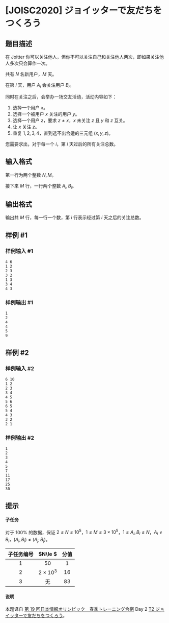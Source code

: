 # [JOISC2020] ジョイッターで友だちをつくろう

## 题目描述

在 Joitter 你可以关注他人，但你不可以关注自己和关注他人两次，即如果关注他人多次只会算作一次。

共有 $N$ 名新用户，$M$ 天。

在第 $i$ 天，用户 $A_i$ 会关注用户 $B_i$。

同时在关注之后，会举办一场交友活动，活动内容如下：

1. 选择一个用户 $x$。
2. 选择一个被用户 $x$ 关注的用户 $y$。
3. 选择一个用户 $z$，要求 $z\not=x$，$x$ 未关注 $z$ 且 $y$ 和 $z$ 互关。
4. 让 $x$ 关注 $z$。
5. 重复 $1,2,3,4$，直到选不出合适的三元组 $(x,y,z)$。

您需要求出，对于每一个 $i$，第 $i$ 天过后的所有关注总数。

## 输入格式

第一行为两个整数 $N,M$。

接下来 $M$ 行，一行两个整数 $A_i,B_i$。

## 输出格式

输出共 $M$ 行，每一行一个数，第 $i$ 行表示经过第 $i$ 天之后的关注总数。

## 样例 #1

### 样例输入 #1
```
4 6
1 2
2 3
3 2
1 3
3 4
4 3
```

### 样例输出 #1

```
1
2
4
4
5
9
```

## 样例 #2

### 样例输入 #2
```
6 10
1 2
2 3
3 4
4 5
5 6
6 5
5 4
4 3
3 2
2 1
```

### 样例输出 #2

```
1
2
3
4
5
7
11
17
25
30
```

## 提示

#### 子任务
对于 $100\%$ 的数据，保证 $2\le N\le 10^5$，$1\le M\le 3\times 10^5$，$1\le A_i,B_i\le N$，$A_i\not=B_i$，$(A_i,B_i)\not=(A_j,B_j)$。

| 子任务编号 | $N\le $ | 分值 |
|:-:|:-:|:-:
| $1$ | $50$ | $1$ |
| $2$ | $2\times 10^3$ | $16$ |
| $3$ | 无 | $83$ |

#### 说明
本题译自 [第 19 回日本情報オリンピック　春季トレーニング合宿](https://www.ioi-jp.org/camp/2020/2020-sp-tasks/index.html) Day 2 [T2 ジョイッターで友だちをつくろう](https://www.ioi-jp.org/camp/2020/2020-sp-tasks/day2/joitter2-en.pdf)。
